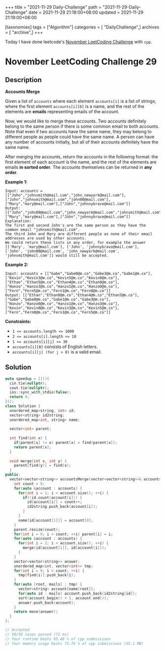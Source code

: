 +++
title = "2021-11-29 Daily-Challenge"
path = "2021-11-29-Daily-Challenge"
date = 2021-11-29 21:18:00+08:00
updated = 2021-11-29 21:19:00+08:00

[taxonomies]
tags = ["Algorithm"]
categories = [ "DailyChallenge",]
archives = [ "archive",]
+++

Today I have done leetcode's [November LeetCoding Challenge](https://leetcode.com/problems/accounts-merge/) with `cpp`.

<!-- more -->

# November LeetCoding Challenge 29

## Description

**Accounts Merge**

Given a list of `accounts` where each element `accounts[i]` is a list of strings, where the first element `accounts[i][0]` is a name, and the rest of the elements are **emails** representing emails of the account.

Now, we would like to merge these accounts. Two accounts definitely  belong to the same person if there is some common email to both  accounts. Note that even if two accounts have the same name, they may  belong to different people as people could have the same name. A person  can have any number of accounts initially, but all of their accounts  definitely have the same name.

After merging the accounts, return the accounts in the following  format: the first element of each account is the name, and the rest of  the elements are emails **in sorted order**. The accounts themselves can be returned in **any order**.

 

**Example 1:**

```
Input: accounts = [["John","johnsmith@mail.com","john_newyork@mail.com"],["John","johnsmith@mail.com","john00@mail.com"],["Mary","mary@mail.com"],["John","johnnybravo@mail.com"]]
Output: [["John","john00@mail.com","john_newyork@mail.com","johnsmith@mail.com"],["Mary","mary@mail.com"],["John","johnnybravo@mail.com"]]
Explanation:
The first and second John's are the same person as they have the common email "johnsmith@mail.com".
The third John and Mary are different people as none of their email addresses are used by other accounts.
We could return these lists in any order, for example the answer [['Mary', 'mary@mail.com'], ['John', 'johnnybravo@mail.com'], 
['John', 'john00@mail.com', 'john_newyork@mail.com', 'johnsmith@mail.com']] would still be accepted.
```

**Example 2:**

```
Input: accounts = [["Gabe","Gabe0@m.co","Gabe3@m.co","Gabe1@m.co"],["Kevin","Kevin3@m.co","Kevin5@m.co","Kevin0@m.co"],["Ethan","Ethan5@m.co","Ethan4@m.co","Ethan0@m.co"],["Hanzo","Hanzo3@m.co","Hanzo1@m.co","Hanzo0@m.co"],["Fern","Fern5@m.co","Fern1@m.co","Fern0@m.co"]]
Output: [["Ethan","Ethan0@m.co","Ethan4@m.co","Ethan5@m.co"],["Gabe","Gabe0@m.co","Gabe1@m.co","Gabe3@m.co"],["Hanzo","Hanzo0@m.co","Hanzo1@m.co","Hanzo3@m.co"],["Kevin","Kevin0@m.co","Kevin3@m.co","Kevin5@m.co"],["Fern","Fern0@m.co","Fern1@m.co","Fern5@m.co"]]
```

 

**Constraints:**

- `1 <= accounts.length <= 1000`
- `2 <= accounts[i].length <= 10`
- `1 <= accounts[i][j] <= 30`
- `accounts[i][0]` consists of English letters.
- `accounts[i][j] (for j > 0)` is a valid email.

## Solution

``` cpp
auto speedup = [](){
  cin.tie(nullptr);
  cout.tie(nullptr);
  ios::sync_with_stdio(false);
  return 0;
}();
class Solution {
  unordered_map<string, int> id;
  vector<string> id2string;
  unordered_map<int, string> name;
  
  vector<int> parent;
  
  int find(int x) {
    if(parent[x] != x) parent[x] = find(parent[x]);
    return parent[x];
  }
  
  void merge(int x, int y) {
    parent[find(y)] = find(x);
  }
public:
  vector<vector<string>> accountsMerge(vector<vector<string>>& accounts) {
    int count = 0;
    for(auto &account : accounts) {
      for(int i = 1; i < account.size(); ++i) {
        if(!id.count(account[i])) {
          id[account[i]] = count++;
          id2string.push_back(account[i]);
        }
      }
      name[id[account[1]]] = account[0];
    }
    parent.resize(count);
    for(int i = 0; i < count; ++i) parent[i] = i;
    for(auto &account : accounts) {
      for(int i = 2; i < account.size(); ++i) {
        merge(id[account[1]], id[account[i]]);
      }
    }
    vector<vector<string>> answer;
    unordered_map<int, vector<int>> tmp;
    for(int i = 0; i < count; ++i) {
      tmp[find(i)].push_back(i);
    }
    for(auto [root, mails] : tmp) {
      vector<string> account{name[root]};
      for(auto id : mails) account.push_back(id2string[id]);
      sort(account.begin() + 1, account.end());
      answer.push_back(account);
    }
    return move(answer);
  }
};

// Accepted
// 50/50 cases passed (72 ms)
// Your runtime beats 95.46 % of cpp submissions
// Your memory usage beats 75.75 % of cpp submissions (35.1 MB)
```
